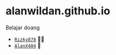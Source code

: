 # alanwildan.github.io
Belajar doang

* [`Rizky878`](https://github.com/Rizky878/Rizky878.github.io) 🗿🙏
* [`AlanX404`](https://alanwildan.github.io) 🔗
